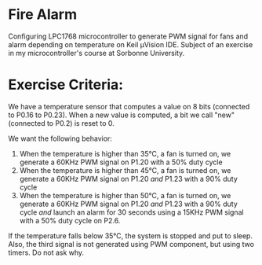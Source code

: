 # Fire Alarm
Configuring LPC1768 microcontroller to generate PWM signal for fans and alarm depending on temperature on Keil µVision IDE. Subject of an exercise in my microcontroller's course at Sorbonne University.
# Exercise Criteria:
We have a temperature sensor that computes a value on 8 bits (connected to P0.16 to P0.23). When a new value is computed, a bit we call "new" (connected to P0.2) is reset to 0.

We want the following behavior: 
1. When the temperature is higher than 35°C, a fan is turned on, we generate a 60KHz PWM signal on P1.20 with a 50% duty cycle
2. When the temperature is higher than 45°C, a fan is turned on, we generate a 60KHz PWM signal on P1.20 *and* P1.23 with a 90% duty cycle
3. When the temperature is higher than 50°C, a fan is turned on, we generate a 60KHz PWM signal on P1.20 *and* P1.23 with a 90% duty cycle *and* launch an alarm for 30 seconds using a 15KHz PWM signal with a 50% duty cycle on P2.6.

If the temperature falls below 35°C, the system is stopped and put to sleep. Also, the third signal is not generated using PWM component, but using two timers. Do not ask why.
